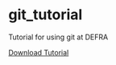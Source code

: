 # git_tutorial
Tutorial for using git at DEFRA

<a href="https://github.com/FoodchainStats/git_tutorial/raw/master/git_tutorial.html" target="_blank">Download Tutorial</a>


